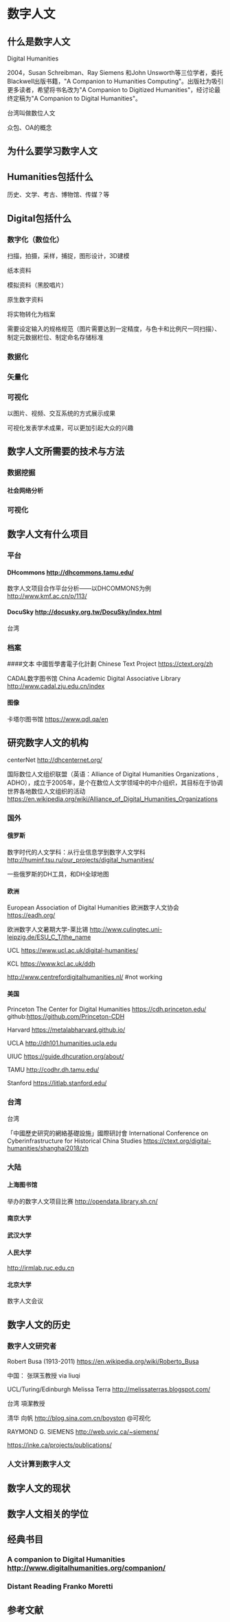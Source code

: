 # 数字人文
## 什么是数字人文 
Digital Humanities

2004，Susan Schreibman、Ray Siemens 和John Unsworth等三位学者，委托Blackwell出版书籍，"A Companion to Humanities Computing"。出版社为吸引更多读者，希望将书名改为"A Companion to Digitized Humanities"，经讨论最终定稿为"A Companion to Digital Humanities"。

台湾叫做数位人文

众包、OA的概念
## 为什么要学习数字人文
## Humanities包括什么
历史、文学、考古、博物馆、传媒？等
## Digital包括什么

### 数字化（数位化）
扫描，拍摄，采样，捕捉，图形设计，3D建模

纸本资料

模拟资料（黑胶唱片）

原生数字资料

将实物转化为档案

需要设定输入的规格规范（图片需要达到一定精度，与色卡和比例尺一同扫描）、制定元数据栏位、制定命名存储标准

### 数据化
### 矢量化
### 可视化
以图片、视频、交互系统的方式展示成果

可视化发表学术成果，可以更加引起大众的兴趣
## 数字人文所需要的技术与方法


### 数据挖掘
#### 社会网络分析
### 可视化
## 数字人文有什么项目
### 平台
#### DHcommons  http://dhcommons.tamu.edu/
数字人文项目合作平台分析——以DHCOMMONS为例 http://www.kmf.ac.cn/p/113/
#### DocuSky http://docusky.org.tw/DocuSky/index.html
台湾
### 档案
####文本
中國哲學書電子化計劃 Chinese Text Project https://ctext.org/zh

CADAL数字图书馆 China Academic Digital Associative Library http://www.cadal.zju.edu.cn/index
#### 图像
卡塔尔图书馆 https://www.qdl.qa/en
## 研究数字人文的机构
centerNet http://dhcenternet.org/

国际数位人文组织联盟（英语：Alliance of Digital Humanities Organizations ,  ADHO），成立于2005年，是个在数位人文学领域中的中介组织，其目标在于协调世界各地数位人文组织的活动
https://en.wikipedia.org/wiki/Alliance_of_Digital_Humanities_Organizations
### 国外
#### 俄罗斯
数字时代的人文学科：从行业信息学到数字人文学科
http://huminf.tsu.ru/our_projects/digital_humanities/ 

一些俄罗斯的DH工具，和DH全球地图
#### 欧洲
European Association of Digital Humanities 欧洲数字人文协会 https://eadh.org/

欧洲数字人文暑期大学-莱比锡 http://www.culingtec.uni-leipzig.de/ESU_C_T/the_name

UCL https://www.ucl.ac.uk/digital-humanities/

KCL https://www.kcl.ac.uk/ddh

http://www.centrefordigitalhumanities.nl/ #not working

#### 美国

Princeton 
The Center for Digital Humanities
https://cdh.princeton.edu/
github:https://github.com/Princeton-CDH

Harvard https://metalabharvard.github.io/

UCLA
http://dh101.humanities.ucla.edu

UIUC 
https://guide.dhcuration.org/about/

TAMU
http://codhr.dh.tamu.edu/

Stanford
https://litlab.stanford.edu/
### 台湾
台湾


「中國歷史研究的網絡基礎設施」國際研討會
International Conference on Cyberinfrastructure for Historical China Studies
https://ctext.org/digital-humanities/shanghai2018/zh

### 大陆
#### 上海图书馆

举办的数字人文项目比赛 http://opendata.library.sh.cn/

#### 南京大学

#### 武汉大学

#### 人民大学 
http://irmlab.ruc.edu.cn

#### 北京大学
数字人文会议



## 数字人文的历史
### 数字人文研究者
Robert Busa (1913-2011) https://en.wikipedia.org/wiki/Roberto_Busa

中国： 张琪玉教授 via liuqi

UCL/Turing/Edinburgh Melissa Terra http://melissaterras.blogspot.com/

台湾 項潔教授

清华 向帆 http://blog.sina.com.cn/boyston @可视化

RAYMOND G. SIEMENS http://web.uvic.ca/~siemens/

https://inke.ca/projects/publications/

### 人文计算到数字人文
## 数字人文的现状
## 数字人文相关的学位
## 经典书目
### A companion to Digital Humanities http://www.digitalhumanities.org/companion/
### Distant Reading Franko Moretti
###
## 参考文献
